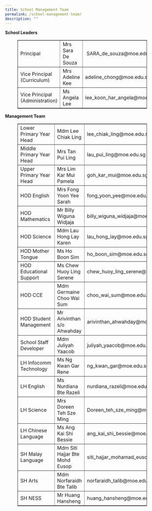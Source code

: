 ```yaml
---
title: School Management Team
permalink: /school-management-team/
description: ""
---
```

<p class="has-text-align-left"><strong>School Leaders</strong></p>
<figure class="wp-block-table">
<div class="table-responsive">
<table class="alignleft" border="1" width="96.8938%">
<tbody>
<tr>
<td width="199">Principal</td>
<td width="209">Mrs Sara De Souza</td>
<td width="282">&nbsp;SARA_de_souza@moe.edu.sg</td>
</tr>
<tr>
<td width="199">Vice Principal (Curriculum)</td>
<td width="209">Mrs Adeline Kee&nbsp;</td>
<td width="282">adeline_chong@moe.edu.sg&nbsp;</td>
</tr>
<tr>
<td width="199">Vice Principal (Administration)</td>
<td width="209">Ms Angela Lee</td>
<td width="282">lee_koon_har_angela@moe.edu.sg</td>
</tr>
</tbody>
</table>
</div>
</figure>
<p class="has-text-align-left"><strong>Management Team</strong></p>
<figure class="wp-block-table">
<div class="table-responsive">
<table class="alignleft" border="1" width="690">
<tbody>
<tr>
<td width="199">Lower Primary Year Head</td>
<td width="209">Mdm Lee Chiak Ling</td>
<td width="282">lee_chiak_ling@moe.edu.sg</td>
</tr>
<tr>
<td width="199">Middle Primary Year Head</td>
<td width="209">Mrs Tan Pui Ling</td>
<td width="282">lau_pui_ling@moe.edu.sg</td>
</tr>
<tr>
<td width="199">Upper Primary Year Head</td>
<td width="209">Mrs Lim Kar Mui Pamela</td>
<td width="282">goh_kar_mui@moe.edu.sg</td>
</tr>
<tr>
<td width="199">HOD English</td>
<td width="209">Mrs Fong Yoon Yee Sarah</td>
<td width="282">fong_yoon_yee@moe.edu.sg</td>
</tr>
<tr>
<td width="199">HOD Mathematics</td>
<td width="209">Mr Billy Wiguna Widjaja</td>
<td width="282">billy_wiguna_widjaja@moe.edu.sg</td>
</tr>
<tr>
<td width="199">HOD Science</td>
<td width="209">Mdm Lau Hong Lay Karen</td>
<td width="282">lau_hong_lay@moe.edu.sg</td>
</tr>
<tr>
<td width="199">HOD Mother Tongue</td>
<td width="209">Ms Ho Boon Sim</td>
<td width="282">ho_boon_sim@moe.edu.sg</td>
</tr>
<tr>
<td width="199">HOD Educational Support</td>
<td width="209">Ms Chew Huoy Ling Serene</td>
<td width="282">chew_huoy_ling_serene@moe.edu.sg</td>
</tr>
<tr>
<td width="199">HOD CCE</td>
<td width="209">Mdm Germaine Choo Wai Sum</td>
<td width="282">choo_wai_sum@moe.edu.sg</td>
</tr>
<tr>
<td width="199">HOD Student Management&nbsp;</td>
<td width="209">Mr Arivinthan s/o Ahwahday</td>
<td width="282">arivinthan_ahwahday@moe.edu.sg</td>
</tr>
<tr>
<td width="199">School Staff Developer</td>
<td width="209">Mdm Juliyah Yaacob</td>
<td width="282">juliyah_yaacob@moe.edu.sg</td>
</tr>
<tr>
<td width="199">LH Infocomm Technology</td>
<td width="209">Ms Ng Kwan Gar Rene</td>
<td width="282">ng_kwan_gar@moe.edu.sg</td>
</tr>
<tr>
<td width="199">LH English</td>
<td width="209">Ms Nurdiana Bte Razeli</td>
<td width="282">nurdiana_razeli@moe.edu.sg</td>
</tr>
<tr>
<td width="199">LH Science</td>
<td width="209">Mrs Doreen Teh Sze Ming</td>
<td width="282">Doreen_teh_sze_ming@moe.edu.sg</td>
</tr>
<tr>
<td width="199">LH Chinese Language</td>
<td width="209">Ms Ang Kai Shi Bessie</td>
<td width="282">ang_kai_shi_bessie@moe.edu.sg</td>
</tr>
<tr>
<td width="199">SH Malay Language</td>
<td width="209">Mdm Siti Hajjar Bte Mohd Eusop</td>
<td width="282">siti_hajjar_mohamad_eusop@moe.edu.sg</td>
</tr>
<tr>
<td width="199">SH Arts</td>
<td width="209">Mdm Norfaraidh Bte Talib</td>
<td width="282">norfaraidh_talib@moe.edu.sg</td>
</tr>
<tr>
<td width="199">SH NESS</td>
<td width="209">Mr Huang Hansheng</td>
<td width="282">huang_hansheng@moe.edu.sg</td>
</tr>
</tbody>
</table>
</div>
</figure>